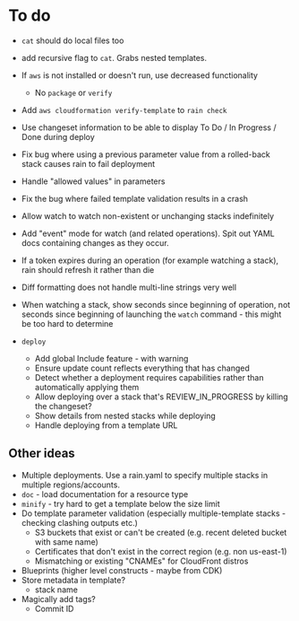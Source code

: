 # To do

* `cat` should do local files too

* add recursive flag to `cat`. Grabs nested templates.

* If `aws` is not installed or doesn't run, use decreased functionality
    * No `package` or `verify`

* Add `aws cloudformation verify-template` to `rain check`

* Use changeset information to be able to display To Do / In Progress / Done during deploy

* Fix bug where using a previous parameter value from a rolled-back stack causes rain to fail deployment

* Handle "allowed values" in parameters

* Fix the bug where failed template validation results in a crash

* Allow watch to watch non-existent or unchanging stacks indefinitely

* Add "event" mode for watch (and related operations). Spit out YAML docs containing changes as they occur.

* If a token expires during an operation (for example watching a stack), rain should refresh it rather than die

* Diff formatting does not handle multi-line strings very well

* When watching a stack, show seconds since beginning of operation, not seconds since beginning of launching the `watch` command - this might be too hard to determine

* `deploy`
    * Add global Include feature - with warning
    * Ensure update count reflects everything that has changed
    * Detect whether a deployment requires capabilities rather than automatically applying them
    * Allow deploying over a stack that's REVIEW_IN_PROGRESS by killing the changeset?
    * Show details from nested stacks while deploying
    * Handle deploying from a template URL

## Other ideas

* Multiple deployments. Use a rain.yaml to specify multiple stacks in multiple regions/accounts.
* `doc` - load documentation for a resource type
* `minify` - try hard to get a template below the size limit
* Do template parameter validation (especially multiple-template stacks - checking clashing outputs etc.)
    * S3 buckets that exist or can't be created (e.g. recent deleted bucket with same name)
    * Certificates that don't exist in the correct region (e.g. non us-east-1)
    * Mismatching or existing "CNAMEs" for CloudFront distros
* Blueprints (higher level constructs - maybe from CDK)
* Store metadata in template?
    * stack name
* Magically add tags?
    * Commit ID
